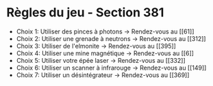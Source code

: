 # Règles du jeu - Section 381

- Choix 1: Utiliser des pinces à photons → Rendez-vous au [[61]]
- Choix 2: Utiliser une grenade à neutrons → Rendez-vous au [[312]]
- Choix 3: Utiliser de l'elmonite → Rendez-vous au [[395]]
- Choix 4: Utiliser une mine magnétique → Rendez-vous au [[6]]
- Choix 5: Utiliser votre épée laser → Rendez-vous au [[332]]
- Choix 6: Utiliser un scanner à infrarouge → Rendez-vous au [[149]]
- Choix 7: Utiliser un désintégrateur → Rendez-vous au [[369]]